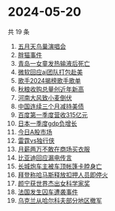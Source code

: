 # 2024-05-20

共 19 条

<!-- BEGIN ZHIHUSEARCH -->
<!-- 最后更新时间 Mon May 20 2024 14:15:18 GMT+0800 (China Standard Time) -->
1. [五月天鸟巢演唱会](https://www.zhihu.com/search?q=五月天鸟巢演唱会)
1. [胖猫事件](https://www.zhihu.com/search?q=胖猫事件)
1. [青岛一女童发热输液后死亡](https://www.zhihu.com/search?q=青岛一女童发热输液后死亡)
1. [微软回应ai团队打包赴美](https://www.zhihu.com/search?q=微软回应ai团队打包赴美)
1. [歌手2024揭榜歌手歌单](https://www.zhihu.com/search?q=歌手2024揭榜歌手歌单)
1. [秋粮收购总量创近年新高](https://www.zhihu.com/search?q=秋粮收购总量创近年新高)
1. [河南大风致小麦倒伏](https://www.zhihu.com/search?q=河南大风致小麦倒伏)
1. [中国连续三个月减持美债](https://www.zhihu.com/search?q=中国连续三个月减持美债)
1. [百度第一季度营收315亿元](https://www.zhihu.com/search?q=百度第一季度营收315亿元)
1. [日本一季度gdp负增长](https://www.zhihu.com/search?q=日本一季度gdp负增长)
1. [今日A股市场](https://www.zhihu.com/search?q=今日A股市场)
1. [雷霆vs独行侠](https://www.zhihu.com/search?q=雷霆vs独行侠)
1. [月薪两万不敢在商场买衣服](https://www.zhihu.com/search?q=月薪两万不敢在商场买衣服)
1. [比亚迪回应漏电传言](https://www.zhihu.com/search?q=比亚迪回应漏电传言)
1. [长城炮车主被车顶帐篷卡脖身亡](https://www.zhihu.com/search?q=长城炮车主被车顶帐篷卡脖身亡)
1. [拜登称哈马斯释放扣押人员即停火](https://www.zhihu.com/search?q=拜登称哈马斯释放扣押人员即停火)
1. [颜宁获世界杰出女科学家奖](https://www.zhihu.com/search?q=颜宁获世界杰出女科学家奖)
1. [法国发生囚车遭袭事件](https://www.zhihu.com/search?q=法国发生囚车遭袭事件)
1. [乌克兰从哈尔科夫部分地区撤军](https://www.zhihu.com/search?q=乌克兰从哈尔科夫部分地区撤军)
<!-- END ZHIHUSEARCH -->

